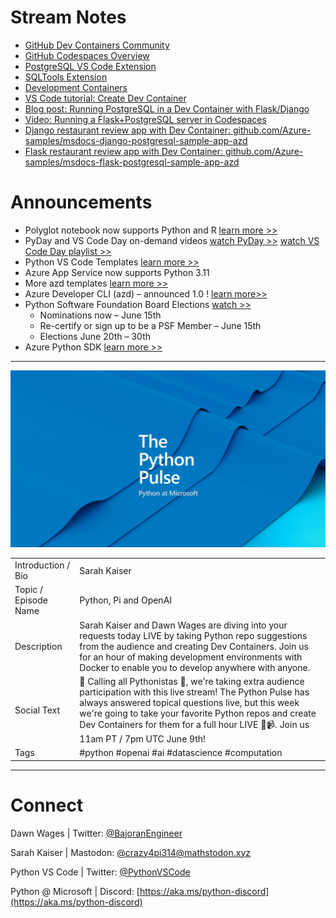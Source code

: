 # Stream Notes
- [GitHub Dev Containers Community](https://github.com/devcontainers)
- [GitHub Codespaces Overview](https://docs.github.com/en/codespaces/overview)
- [PostgreSQL VS Code Extension](https://marketplace.visualstudio.com/items?itemName=ms-ossdata.vscode-postgresql)
- [SQLTools Extension](https://marketplace.visualstudio.com/items?itemName=mtxr.sqltools)
- [Development Containers](https://containers.dev/)
- [VS Code tutorial: Create Dev Container](https://code.visualstudio.com/docs/devcontainers/create-dev-container)
- [Blog post: Running PostgreSQL in a Dev Container with Flask/Django](http://blog.pamelafox.org/2022/11/running-postgresql-in-devcontainer-with.html)
- [Video: Running a Flask+PostgreSQL server in Codespaces](https://www.youtube.com/watch?v=vEtR5qsXfZE)
- [Django restaurant review app with Dev Container: github.com/Azure-samples/msdocs-django-postgresql-sample-app-azd](https://github.com/Azure-samples/msdocs-django-postgresql-sample-app-azd)
- [Flask restaurant review app with Dev Container: github.com/Azure-samples/msdocs-flask-postgresql-sample-app-azd](https://github.com/Azure-samples/msdocs-flask-postgresql-sample-app-azd)

# Announcements
- Polyglot notebook now supports Python and R [learn more >>](https://code.visualstudio.com/docs/languages/polyglot)
- PyDay and VS Code Day on-demand videos [watch PyDay >>](https://www.youtube.com/live/WPVm-DXhGGM?feature=share) [watch VS Code Day playlist >>](https://www.youtube.com/playlist?list=PLj6YeMhvp2S7hWnmPEcxsSPEB0FLHqi0j)
- Python VS Code Templates [learn more >>](https://code.visualstudio.com/api/advanced-topics/python-extension-template)
- Azure App Service now supports Python 3.11
- More azd templates [learn more >>](https://azure.github.io/awesome-azd/?tags=python)
- Azure Developer CLI (azd) – announced 1.0 ! [learn more>>](https://devblogs.microsoft.com/azure-sdk/azure-developer-cli-azd-february-2023-release/)
- Python Software Foundation Board Elections [watch >>](https://youtube.com/live/4uVquySTpiw?feature=share)
  - Nominations now – June 15th
  - Re-certify or sign up to be a PSF Member – June 15th 
  - Elections June 20th – 30th 
- Azure Python SDK [learn more >>](https://github.com/Azure/azure-sdk-for-python/releases?page=2)

---

![Python Pulse Banner](python_pulse_banner.png)

| | |
|----|----|
| Introduction / Bio | Sarah Kaiser  |
| Topic / Episode Name | Python, Pi and OpenAI |
| Description | Sarah Kaiser and Dawn Wages are diving into your requests today LIVE by taking Python repo suggestions from the audience and creating Dev Containers. Join us for an hour of making development environments with Docker to enable you to develop anywhere with anyone.  |
| Social Text | 📣 Calling all Pythonistas 🐍, we're taking extra audience participation with this live stream! The Python Pulse has always answered topical questions live, but this week we're going to take your favorite Python repos and create Dev Containers for them for a full hour LIVE 🔴📹. Join us 11am PT / 7pm UTC June 9th!  |
| Tags | #python #openai #ai #datascience #computation |

---
# Connect

Dawn Wages | Twitter: [@BajoranEngineer](https://twitter.com/BajoranEngineer)

Sarah Kaiser | Mastodon: [@crazy4pi314@mathstodon.xyz](https://mathstodon.xyz/@crazy4pi314)

Python VS Code | Twitter: [@PythonVSCode](https://twitter.com/PythonVSCode)

Python @ Microsoft | Discord: [https://aka.ms/python-discord](https://aka.ms/python-discord)

